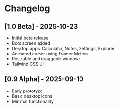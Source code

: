 # Changelog

## [1.0 Beta] - 2025-10-23
- Initial beta release
- Boot screen added
- Desktop apps: Calculator, Notes, Settings, Explorer
- Animated cursor using Framer Motion
- Resizable and draggable windows
- Tailwind CSS UI

## [0.9 Alpha] - 2025-09-10
- Early prototype
- Basic desktop icons
- Minimal functionality
